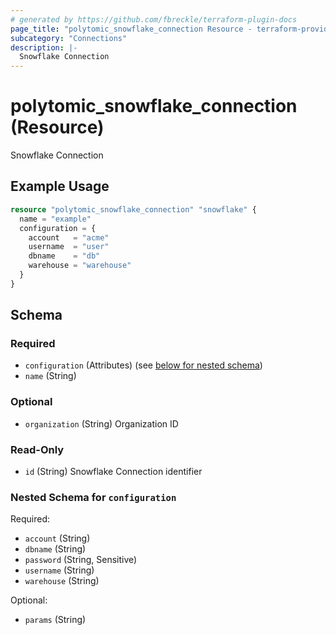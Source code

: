 ```yaml
---
# generated by https://github.com/fbreckle/terraform-plugin-docs
page_title: "polytomic_snowflake_connection Resource - terraform-provider-polytomic"
subcategory: "Connections"
description: |-
  Snowflake Connection
---
```


# polytomic_snowflake_connection (Resource)

Snowflake Connection

## Example Usage

```terraform
resource "polytomic_snowflake_connection" "snowflake" {
  name = "example"
  configuration = {
    account   = "acme"
    username  = "user"
    dbname    = "db"
    warehouse = "warehouse"
  }
}
```

<!-- schema generated by tfplugindocs -->
## Schema

### Required

- `configuration` (Attributes) (see [below for nested schema](#nestedatt--configuration))
- `name` (String)

### Optional

- `organization` (String) Organization ID

### Read-Only

- `id` (String) Snowflake Connection identifier

<a id="nestedatt--configuration"></a>
### Nested Schema for `configuration`

Required:

- `account` (String)
- `dbname` (String)
- `password` (String, Sensitive)
- `username` (String)
- `warehouse` (String)

Optional:

- `params` (String)


